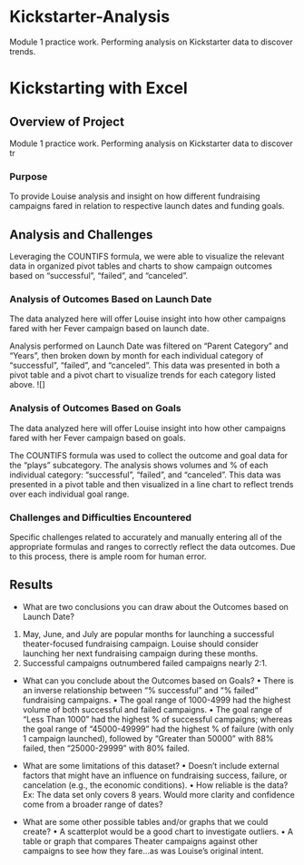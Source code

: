 # Kickstarter-Analysis
Module 1 practice work. Performing analysis on Kickstarter data to discover trends.

# Kickstarting with Excel

## Overview of Project
Module 1 practice work. Performing analysis on Kickstarter data to discover tr

### Purpose
To provide Louise analysis and insight on how different fundraising campaigns fared in relation to respective launch dates and funding goals.

## Analysis and Challenges
Leveraging the COUNTIFS formula, we were able to visualize the relevant data in organized pivot tables and charts to show campaign outcomes based on “successful”, “failed”, and “canceled”.

### Analysis of Outcomes Based on Launch Date
The data analyzed here will offer Louise insight into how other campaigns fared with her Fever campaign based on launch date.

Analysis performed on Launch Date was filtered on “Parent Category” and “Years”, then broken down by month for each individual category of “successful”, “failed”, and “canceled”. This data was presented in both a pivot table and a pivot chart to visualize trends for each category listed above.
![]

### Analysis of Outcomes Based on Goals
The data analyzed here will offer Louise insight into how other campaigns fared with her Fever campaign based on goals.

The COUNTIFS formula was used to collect the outcome and goal data for the “plays” subcategory. The analysis shows volumes and % of each individual category: “successful”, “failed”, and “canceled”. This data was presented in a pivot table and then visualized in a line chart to reflect trends over each individual goal range.

### Challenges and Difficulties Encountered
Specific challenges related to accurately and manually entering all of the appropriate formulas and ranges to correctly reflect the data outcomes. Due to this process, there is ample room for human error.

## Results

- What are two conclusions you can draw about the Outcomes based on Launch Date?
1.	May, June, and July are popular months for launching a successful theater-focused fundraising campaign. Louise should consider launching her next fundraising campaign during these months.
2.	Successful campaigns outnumbered failed campaigns nearly 2:1.

- What can you conclude about the Outcomes based on Goals?
•	There is an inverse relationship between “% successful” and “% failed” fundraising campaigns.
•	The goal range of 1000-4999 had the highest volume of both successful and failed campaigns.
•	The goal range of “Less Than 1000” had the highest % of successful campaigns; whereas the goal range of “45000-49999” had the highest % of failure (with only 1 campaign launched), followed by “Greater than 50000” with 88% failed, then “25000-29999” with 80% failed.

- What are some limitations of this dataset?
•	Doesn’t include external factors that might have an influence on fundraising success, failure, or cancelation (e.g., the economic conditions).
•	How reliable is the data? Ex: The data set only covers 8 years. Would more clarity and confidence come from a broader range of dates?

- What are some other possible tables and/or graphs that we could create?
•	A scatterplot would be a good chart to investigate outliers.
•	A table or graph that compares Theater campaigns against other campaigns to see how they fare…as was Louise’s original intent.

